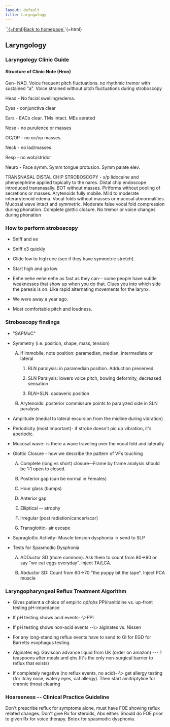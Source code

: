 ```yaml
---
layout: default
title: Laryngology
---
```

<p>
`<a href="index.html">`{=html}Back to homepage`</a>`{=html}
</p>
<!-- BEGIN Laryngology section imported from pocket guide -->
<h2 id="laryngology">
Laryngology
</h2>
<h3 id="laryngology-clinic-guide">
Laryngology Clinic Guide
</h3>
<h4 id="structure-of-clinic-note-hron">
Structure of Clinic Note
(Hron)
</h4>
<p>
Gen- NAD. Voice frequent pitch fluctuations. no rhythmic tremor with
sustained "a". Voice strained without pitch fluctuations during
stroboscopy
</p>
<p>
Head - No facial swelling/edema.
</p>
<p>
Eyes - conjunctiva clear
</p>
<p>
Ears - EACs clear. TMs intact. MEs aerated
</p>
<p>
Nose - no purulence or masses
</p>
<p>
OC/OP - no oc/op masses.
</p>
<p>
Neck - no lad/masses
</p>
<p>
Resp - no wob/stridor
</p>
<p>
Neuro - Face symm. Symm tongue protusion. Symm palate elev.
</p>
<p>
TRANSNASAL DISTAL CHIP STROBOSCOPY - s/p lidocaine and phenylephrine
applied topically to the nares. Distal chip endoscope introduced
transnasally. BOT without masses. Piriforms without pooling of
secretions or masses. Arytenoids fully mobile. Mild to moderate
interarytenoid edema. Vocal folds without masses or mucosal
abnormalities. Mucosal wave intact and symmetric. Moderate false vocal
fold compression during phonation. Complete glottic closure. No tremor
or voice changes during phonation
</p>
<h3 id="how-to-perform-stroboscopy">
How to perform stroboscopy
</h3>
<ul>
<li>
<p>
Sniff and ee
</p>
</li>
<li>
<p>
Sniff x3 quickly
</p>
</li>
<li>
<p>
Glide low to high eee (see if they have symmetric
stretch).
</p>
</li>
<li>
<p>
Start high and go low
</p>
</li>
<li>
<p>
Eehe eehe eehe eehe as fast as they can-- some people have subtle
weaknesses that show up when you do that. Clues you into which side the
paresis is on. Like rapid alternating movements for the larynx.
</p>
</li>
<li>
<p>
We were away a year ago.
</p>
</li>
<li>
<p>
Most comfortable pitch and loudness.
</p>
</li>
</ul>
<h3 id="stroboscopy-findings">
Stroboscopy findings
</h3>
<ul>
<li>
<p>
"SAPMuC"
</p>
</li>
<li>
<p>
Symmetry (i.e. position, shape, mass, tension)
</p>
<ol type="A">
<li>
<p>
If immobile, note position: paramedian, median, intermediate or
lateral
</p>
<ol type="1">
<li>
<p>
RLN paralysis: in paramedian position. Adduction
preserved
</p>
</li>
<li>
<p>
SLN Paralysis: lowers voice pitch, bowing deformity, decreased
sensation
</p>
</li>
<li>
<p>
RLN+SLN: cadaveric position
</p>
</li>
</ol>
</li>
<li>
<p>
Arytenoids: posterior commissure points to paralyzed side in SLN
paralysis
</p>
</li>
</ol>
</li>
<li>
<p>
Amplitude (medial to lateral excursion from the midline during
vibration)
</p>
</li>
<li>
<p>
Periodicity (most important)- if strobe doesn't pic up vibration,
it's aperiodic.
</p>
</li>
<li>
<p>
Mucosal wave- is there a wave traveling over the vocal fold and
laterally
</p>
</li>
<li>
<p>
Glottic Closure - how we describe the pattern of VFs touching
</p>
<ol type="A">
<li>
<p>
Complete (long vs short) closure--Frame by frame analysis should
be 1:1 open to closed.
</p>
</li>
<li>
<p>
Posterior gap (can be normal in Females)
</p>
</li>
<li>
<p>
Hour glass (bumps)
</p>
</li>
<li>
<p>
Anterior gap
</p>
</li>
<li>
<p>
Elliptical -- atrophy
</p>
</li>
<li>
<p>
Irregular (post radiation/cancer/scar)
</p>
</li>
<li>
<p>
Transglottic- air escape
</p>
</li>
</ol>
</li>
<li>
<p>
Supraglottic Activity- Muscle tension dysphonia → send to
SLP
</p>
</li>
<li>
<p>
Tests for Spasmodic Dysphonia
</p>
<ol type="A">
<li>
<p>
ADDuctor SD (more common): Ask them to count from 80→90 or say
"we eat eggs everyday". Inject TA/LCA.
</p>
</li>
<li>
<p>
Abductor SD: Count from 60→70 "the puppy bit the tape". Inject
PCA muscle
</p>
</li>
</ol>
</li>
</ul>
<h3 id="laryngopharyngeal-reflux-treatment-algorithm">
Laryngopharyngeal
Reflux Treatment Algorithm
</h3>
<ul>
<li>
<p>
Gives patient a choice of empiric qd/qhs PPI/ranitidine
vs. up-front testing pH-impedance
</p>
</li>
<li>
<p>
If pH testing shows acid events--\>PPI
</p>
</li>
<li>
<p>
If pH testing shows non-acid events --\> alginates
vs. Nissen
</p>
</li>
<li>
<p>
For any long-standing reflux events have to send to GI for EGD
for Barretts esophagus testing.
</p>
</li>
<li>
<p>
Alginates eg: Gaviscon advance liquid from UK (order on amazon) ---
1 teaspoons after meals and qhs (It's the only non-surgical barrier to
reflux that exists)
</p>
</li>
<li>
<p>
If completely negative (no reflux events, no acid)--\> get
allergy testing (for itchy nose, watery eyes, cat allergy). Then start
amitriptyline for chronic throat clearing
</p>
</li>
</ul>
<h3 id="hoarseness-clinical-practice-guideline">
Hoarseness -- Clinical
Practice Guideline
</h3>
<p>
Don't prescribe reflux for symptoms alone, must have FOE showing
reflux related changes. Don't give Rx for steroids, Abx either. Should
do FOE prior to given Rx for voice therapy. Botox for spasmodic
dysphonia.
</p>
